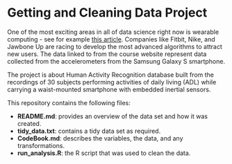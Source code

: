 # Getting and Cleaning Data Project

One of the most exciting areas in all of data science right now is wearable computing - see for example [this article](http://www.insideactivitytracking.com/data-science-activity-tracking-and-the-battle-for-the-worlds-top-sports-brand/). Companies like Fitbit, Nike, and Jawbone Up are racing to develop the most advanced algorithms to attract new users. The data linked to from the course website represent data collected from the accelerometers from the Samsung Galaxy S smartphone. 

The project is about Human Activity Recognition database built from the recordings of 30 subjects performing activities of daily living (ADL) while carrying a waist-mounted smartphone with embedded inertial sensors.

This repository contains the following files:
* **README.md**: provides an overview of the data set and how it was created.
* **tidy_data.txt**: contains a tidy data set as required.
* **CodeBook.md**: describes the variables, the data, and any transformations.
* **run_analysis.R**: the R script that was used to clean the data.

